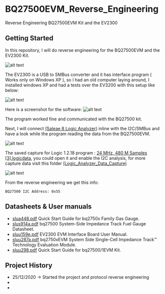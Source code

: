 # BQ27500EVM_Reverse_Engineering
Reverse Engineering BQ27500EVM Kit and the EV2300

## Getting Started
In this repository, I will do reverse engineering for the BQ27500EVM and the EV2300 Kit.

![alt text](https://github.com/rxtxinv/BQ27500EVM_Reverse_Engineering/blob/main/Pictures/EV2300_BQ27500.png)

The EV2300 is a USB to SMBus converter and it has interface program ( Works only on Windows XP ), so I had an old computer laying around, I installed windows XP and had a tests over the EV3200 with this setup like below:

![alt text](https://github.com/rxtxinv/BQ27500EVM_Reverse_Engineering/blob/main/Pictures/EV2300%20Setup.png?raw=true)

Here is a screenshot for the software:
![alt text](https://raw.githubusercontent.com/rxtxinv/BQ27500EVM_Reverse_Engineering/main/Pictures/ComputerSoftware.bmp)

The program worked fine and communicated with the BQ27500 kit.

Next, I will connect [(Saleae 8 Logic Analyzer)](https://usd.saleae.com/products/saleae-logic-8) inline with the I2C/SMBus and have a look while the program reading the data from the BQ27500EVM.

![alt text](https://github.com/rxtxinv/BQ27500EVM_Reverse_Engineering/blob/main/Pictures/Actual%20Setup.jpg?raw=true)

The saved capture for Logic 1.2.18 program : [24 MHz, 480 M Samples [3].logicdata](https://github.com/rxtxinv/BQ27500EVM_Reverse_Engineering/blob/main/Logic%20Analyzer%20Data%20Capture/Reading%20BQ27500's%20RAM/24%20MHz%2C%20480%20M%20Samples%20%5B3%5D.logicdata), you could open it and enable the I2C analysis, for more capture data visit this folder [(Logic_Analyzer_Data_Capture)](https://github.com/rxtxinv/BQ27500EVM_Reverse_Engineering/tree/main/Logic_Analyzer_Data_Capture)

![alt text](https://github.com/rxtxinv/BQ27500EVM_Reverse_Engineering/blob/main/Logic_Analyzer_Data_Capture/Reading%20BQ27500's%20RAM/2020-12-25_5-27-51.png)

From the reverse engineering we get this info:
```
BQ27500 I2C Address: 0x55
```

## Datasheets & User manuals
* [slua448.pdf](https://github.com/rxtxinv/BQ27500EVM_Reverse_Engineering/blob/main/Datasheets/slua448.pdf) Quick Start Guide for bq2750x Family Gas Gauge.
* [slus914a.pdf](https://github.com/rxtxinv/BQ27500EVM_Reverse_Engineering/blob/main/Datasheets/slus914a.pdf) bq27500 System-Side Impedance Track Fuel Gauge Datasheet.
* [sluu159e.pdf](https://github.com/rxtxinv/BQ27500EVM_Reverse_Engineering/blob/main/Datasheets/sluu159e.pdf) EV2300 EVM Interface Board User Manual.
* [sluu287a.pdf](https://github.com/rxtxinv/BQ27500EVM_Reverse_Engineering/blob/main/Datasheets/sluu287a.pdf) bq2750xEVM System Side Single-Cell Impedance Track™
Technology Evaluation Module.
* [sluu298.pdf](https://github.com/rxtxinv/BQ27500EVM_Reverse_Engineering/blob/main/Datasheets/sluu298.pdf) Quick Start Guide for bq27500/1EVM Kit.

## Project History
* 25/12/2020 -> Started the project and protocol reverse engineering
*
*
